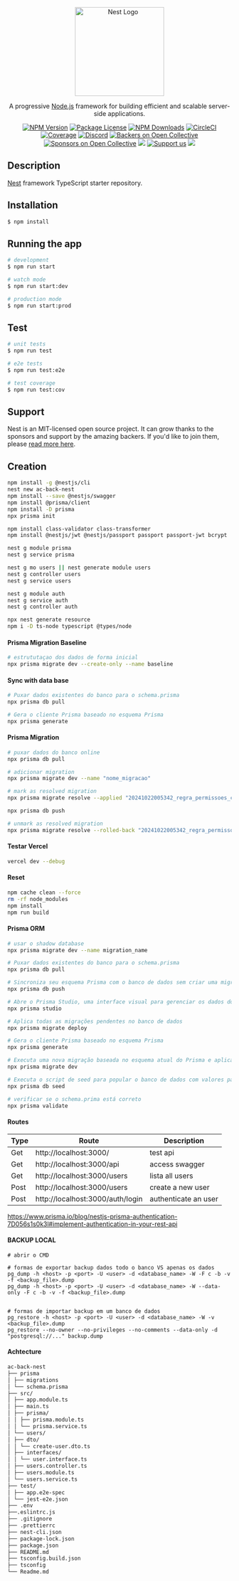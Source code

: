 <p align="center">
  <a href="http://nestjs.com/" target="blank"><img src="https://nestjs.com/img/logo-small.svg" width="200" alt="Nest Logo" /></a>
</p>

[circleci-image]: https://img.shields.io/circleci/build/github/nestjs/nest/master?token=abc123def456
[circleci-url]: https://circleci.com/gh/nestjs/nest

  <p align="center">A progressive <a href="http://nodejs.org" target="_blank">Node.js</a> framework for building efficient and scalable server-side applications.</p>
    <p align="center">
<a href="https://www.npmjs.com/~nestjscore" target="_blank"><img src="https://img.shields.io/npm/v/@nestjs/core.svg" alt="NPM Version" /></a>
<a href="https://www.npmjs.com/~nestjscore" target="_blank"><img src="https://img.shields.io/npm/l/@nestjs/core.svg" alt="Package License" /></a>
<a href="https://www.npmjs.com/~nestjscore" target="_blank"><img src="https://img.shields.io/npm/dm/@nestjs/common.svg" alt="NPM Downloads" /></a>
<a href="https://circleci.com/gh/nestjs/nest" target="_blank"><img src="https://img.shields.io/circleci/build/github/nestjs/nest/master" alt="CircleCI" /></a>
<a href="https://coveralls.io/github/nestjs/nest?branch=master" target="_blank"><img src="https://coveralls.io/repos/github/nestjs/nest/badge.svg?branch=master#9" alt="Coverage" /></a>
<a href="https://discord.gg/G7Qnnhy" target="_blank"><img src="https://img.shields.io/badge/discord-online-brightgreen.svg" alt="Discord"/></a>
<a href="https://opencollective.com/nest#backer" target="_blank"><img src="https://opencollective.com/nest/backers/badge.svg" alt="Backers on Open Collective" /></a>
<a href="https://opencollective.com/nest#sponsor" target="_blank"><img src="https://opencollective.com/nest/sponsors/badge.svg" alt="Sponsors on Open Collective" /></a>
  <a href="https://paypal.me/kamilmysliwiec" target="_blank"><img src="https://img.shields.io/badge/Donate-PayPal-ff3f59.svg"/></a>
    <a href="https://opencollective.com/nest#sponsor"  target="_blank"><img src="https://img.shields.io/badge/Support%20us-Open%20Collective-41B883.svg" alt="Support us"></a>
  <a href="https://twitter.com/nestframework" target="_blank"><img src="https://img.shields.io/twitter/follow/nestframework.svg?style=social&label=Follow"></a>
</p>
  <!--[![Backers on Open Collective](https://opencollective.com/nest/backers/badge.svg)](https://opencollective.com/nest#backer)
  [![Sponsors on Open Collective](https://opencollective.com/nest/sponsors/badge.svg)](https://opencollective.com/nest#sponsor)-->

## Description

[Nest](https://github.com/nestjs/nest) framework TypeScript starter repository.

## Installation

```bash
$ npm install
```

## Running the app

```bash
# development
$ npm run start

# watch mode
$ npm run start:dev

# production mode
$ npm run start:prod
```

## Test

```bash
# unit tests
$ npm run test

# e2e tests
$ npm run test:e2e

# test coverage
$ npm run test:cov
```

## Support

Nest is an MIT-licensed open source project. It can grow thanks to the sponsors and support by the amazing backers. If you'd like to join them, please [read more here](https://docs.nestjs.com/support).

## Creation

```bash
npm install -g @nestjs/cli
nest new ac-back-nest
npm install --save @nestjs/swagger
npm install @prisma/client
npm install -D prisma
npx prisma init

npm install class-validator class-transformer
npm install @nestjs/jwt @nestjs/passport passport passport-jwt bcrypt

nest g module prisma
nest g service prisma

nest g mo users || nest generate module users
nest g controller users
nest g service users

nest g module auth
nest g service auth
nest g controller auth

npx nest generate resource
npm i -D ts-node typescript @types/node

```

#### Prisma Migration Baseline

```bash
# estrututaçao dos dados de forma inicial
npx prisma migrate dev --create-only --name baseline

```

#### Sync with data base

```bash
# Puxar dados existentes do banco para o schema.prisma
npx prisma db pull

# Gera o cliente Prisma baseado no esquema Prisma
npx prisma generate

```

#### Prisma Migration

```bash
# puxar dados do banco online
npx prisma db pull

# adicionar migration
npx prisma migrate dev --name "nome_migracao"
```


```bash
# mark as resolved migration
npx prisma migrate resolve --applied "20241022005342_regra_permissoes_chavas_unicas"

npx prisma db push

# unmark as resolved migration
npx prisma migrate resolve --rolled-back "20241022005342_regra_permissoes_chavas_unicas"

```

#### Testar Vercel
```bash
vercel dev --debug
```

#### Reset
```bash
npm cache clean --force
rm -rf node_modules
npm install
npm run build
```


#### Prisma ORM
```bash
# usar o shadow database
npx prisma migrate dev --name migration_name

# Puxar dados existentes do banco para o schema.prisma
npx prisma db pull

# Sincroniza seu esquema Prisma com o banco de dados sem criar uma migração
npx prisma db push

# Abre o Prisma Studio, uma interface visual para gerenciar os dados do banco de dados
npx prisma studio

# Aplica todas as migrações pendentes no banco de dados
npx prisma migrate deploy

# Gera o cliente Prisma baseado no esquema Prisma
npx prisma generate

# Executa uma nova migração baseada no esquema atual do Prisma e aplica ao banco de dados
npx prisma migrate dev

# Executa o script de seed para popular o banco de dados com valores padrão
npx prisma db seed

# verificar se o schema.prima está correto
npx prisma validate

```

#### Routes

| Type | Route                            | Description          |
| ---- | -------------------------------- | -------------------- |
| Get  | http://localhost:3000/           | test api             |
| Get  | http://localhost:3000/api        | access swagger       |
| Get  | http://localhost:3000/users      | lista all users      |
| Post | http://localhost:3000/users      | create a new user    |
| Post | http://localhost:3000/auth/login | authenticate an user |

https://www.prisma.io/blog/nestjs-prisma-authentication-7D056s1s0k3l#implement-authentication-in-your-rest-api

#### BACKUP LOCAL

```
# abrir o CMD

# formas de exportar backup dados todo o banco VS apenas os dados
pg_dump -h <host> -p <port> -U <user> -d <database_name> -W -F c -b -v -f <backup_file>.dump
pg_dump -h <host> -p <port> -U <user> -d <database_name> -W --data-only -F c -b -v -f <backup_file>.dump


# formas de importar backup em um banco de dados
pg_restore -h <host> -p <port> -U <user> -d <database_name> -W -v <backup_file>.dump
pg_restore --no-owner --no-privileges --no-comments --data-only -d "postgresql://..." backup.dump

```

#### Achtecture

```md
ac-back-nest
├── prisma
│ ├── migrations
│ └── schema.prisma
├── src/
│ ├── app.module.ts
│ ├── main.ts
│ ├── prisma/
│ │ ├── prisma.module.ts
│ │ └── prisma.service.ts
│ └── users/
│ ├── dto/
│ │ └── create-user.dto.ts
│ ├── interfaces/
│ │ └── user.interface.ts
│ ├── users.controller.ts
│ ├── users.module.ts
│ └── users.service.ts
├── test/
│ ├── app.e2e-spec
│ └── jest-e2e.json
├── .env
├──.eslintrc.js
├── .gitignore
├── .prettierrc
├── nest-cli.json
├── package-lock.json
├── package.json
├── README.md
├── tsconfig.build.json
├── tsconfig
└── Readme.md
```

